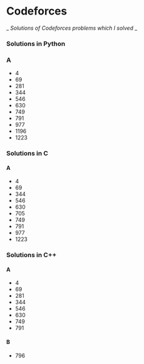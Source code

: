 # Codeforces
  _ _Solutions of Codeforces problems which I solved_ _

### Solutions in Python
### A
- 4
- 69
- 281
- 344
- 546
- 630
- 749
- 791
- 977
- 1196
- 1223
### Solutions in C
#### A
- 4
- 69
- 344
- 546
- 630
- 705
- 749
- 791
- 977
- 1223
### Solutions in C++
#### A
- 4
- 69
- 281
- 344
- 546
- 630
- 749
- 791

#### B
- 796
